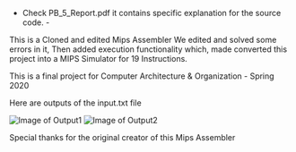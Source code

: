 - Check PB_5_Report.pdf it contains specific explanation for the source code. -

This is a Cloned and edited Mips Assembler
We edited and solved some errors in it,
Then added execution functionality which,
made converted this project into a MIPS Simulator for 19 Instructions.



This is a final project for Computer Architecture & Organization - Spring 2020

Here are outputs of the input.txt file

![Image of Output1](https://i.ibb.co/fM9vMV1/Untitled.png)
![Image of Output2](https://i.ibb.co/yn09TbX/Untitled2.png)

Special thanks for the original creator of this Mips Assembler
